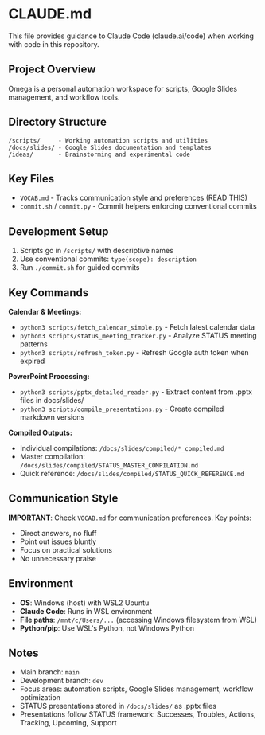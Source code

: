 # CLAUDE.md

This file provides guidance to Claude Code (claude.ai/code) when working with code in this repository.

## Project Overview

Omega is a personal automation workspace for scripts, Google Slides management, and workflow tools.

## Directory Structure

```
/scripts/     - Working automation scripts and utilities
/docs/slides/ - Google Slides documentation and templates
/ideas/       - Brainstorming and experimental code
```

## Key Files

- `VOCAB.md` - Tracks communication style and preferences (READ THIS)
- `commit.sh` / `commit.py` - Commit helpers enforcing conventional commits

## Development Setup

1. Scripts go in `/scripts/` with descriptive names
2. Use conventional commits: `type(scope): description`
3. Run `./commit.sh` for guided commits

## Key Commands

**Calendar & Meetings:**
- `python3 scripts/fetch_calendar_simple.py` - Fetch latest calendar data
- `python3 scripts/status_meeting_tracker.py` - Analyze STATUS meeting patterns
- `python3 scripts/refresh_token.py` - Refresh Google auth token when expired

**PowerPoint Processing:**
- `python3 scripts/pptx_detailed_reader.py` - Extract content from .pptx files in docs/slides/
- `python3 scripts/compile_presentations.py` - Create compiled markdown versions

**Compiled Outputs:**
- Individual compilations: `/docs/slides/compiled/*_compiled.md`
- Master compilation: `/docs/slides/compiled/STATUS_MASTER_COMPILATION.md`
- Quick reference: `/docs/slides/compiled/STATUS_QUICK_REFERENCE.md`

## Communication Style

**IMPORTANT**: Check `VOCAB.md` for communication preferences. Key points:
- Direct answers, no fluff
- Point out issues bluntly
- Focus on practical solutions
- No unnecessary praise

## Environment

- **OS**: Windows (host) with WSL2 Ubuntu
- **Claude Code**: Runs in WSL environment
- **File paths**: `/mnt/c/Users/...` (accessing Windows filesystem from WSL)
- **Python/pip**: Use WSL's Python, not Windows Python

## Notes

- Main branch: `main`
- Development branch: `dev`
- Focus areas: automation scripts, Google Slides management, workflow optimization
- STATUS presentations stored in `/docs/slides/` as .pptx files
- Presentations follow STATUS framework: Successes, Troubles, Actions, Tracking, Upcoming, Support